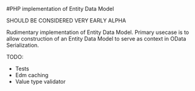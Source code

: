 #PHP implementation of Entity Data Model

SHOULD BE CONSIDERED VERY EARLY ALPHA

Rudimentary implementation of Entity Data Model. Primary usecase is to allow construction
of an Entity Data Model to serve as context in OData Serialization. 

TODO:
- Tests
- Edm caching
- Value type validator

